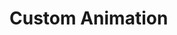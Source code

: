 <script setup>
import App from '../../examples/simple-animation/App.vue';
</script>

# Custom Animation

<App/>